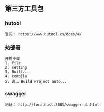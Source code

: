 ## 第三方工具包

### hutool

```uast
官网： https://www.hutool.cn/docs/#/
```

### 热部署

```uast
开启步骤
1. file
2. setting
3. Build...
4. compile
5. 选上 Build Project auto...
```

### swagger

```uast
地址： http://localhost:8083/swagger-ui.html
```
